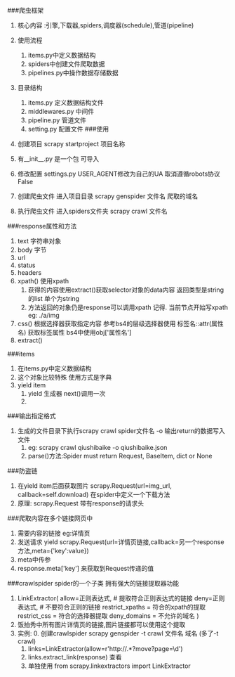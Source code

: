###爬虫框架
1. 核心内容 :引擎,下载器,spiders,调度器(schedule),管道(pipeline)
2. 使用流程
    1. items.py中定义数据结构
    2. spiders中创建文件爬取数据
    3. pipelines.py中操作数据存储数据
3. 目录结构
    1. items.py 定义数据结构文件
    2. middlewares.py 中间件
    3. pipeline.py 管道文件
    4. setting.py 配置文件
###使用
1. 创建项目 scrapy startproject 项目名称
2. 有__init__.py 是一个包 可导入

4. 修改配置 settings.py USER_AGENT修改为自己的UA 取消遵循robots协议False
5. 创建爬虫文件 进入项目目录 scrapy genspider 文件名 爬取的域名
6. 执行爬虫文件 进入spiders文件夹 scrapy crawl 文件名

###response属性和方法
1. text 字符串对象
2. body 字节
3. url
4. status
5. headers
6. xpath() 使用xpath 
    1. 获得的内容使用extract()获取selector对象的data内容 返回类型是string的list 单个为string 
    2. 方法返回的对象仍是response可以调用xpath 记得. 当前节点开始写xpath eg: ./a/img   
7. css() 根据选择器获取指定内容  参考bs4的层级选择器使用 标签名::attr(属性名)  获取标签属性  bs4中使用obj['属性名']
8. extract() 

###items
1. 在items.py中定义数据结构 
2. 这个对象比较特殊 使用方式是字典
3. yield item 
    1. yield 生成器  next()调用一次 
    2. 

###输出指定格式
1. 生成的文件目录下执行scrapy crawl spider文件名 -o 输出return的数据写入文件
    1. eg: scrapy crawl qiushibaike -o qiushibaike.json
    2. parse()方法:Spider must return Request, BaseItem, dict or None

###防盗链
1. 在yield item后面获取图片 scrapy.Request(url=img_url, callback=self.download) 在spider中定义一个下载方法
2. 原理: scrapy.Request 带有response的请求头

###爬取内容在多个链接网页中
1. 需要内容的链接    eg:详情页
2. 发送请求  yield scrapy.Request(url=详情页链接,callback=另一个response方法,meta={'key':value})
3. meta中传参
4. response.meta['key'] 来获取到Request传递的值

###crawlspider spider的一个子类 拥有强大的链接提取器功能
1. LinkExtractor(
    allow=正则表达式, # 提取符合正则表达式的链接
    deny=正则表达式, # 不要符合正则的链接
    restrict_xpaths = 符合的xpath的提取
    restrict_css = 符合的选择器提取
    deny_domains = 不允许的域名
)
2. 饭拍秀中所有图片详情页的链接,图片链接都可以使用这个提取
3. 实例: 
    0. 创建crawlspider   scrapy genspider -t crawl 文件名 域名        (多了-t crawl)
    1. links=LinkExtractor(allow=r'http://.*?move?page=\d')
    2. links.extract_link(response)  查看
    3. 单独使用 from scrapy.linkextractors import LinkExtractor


